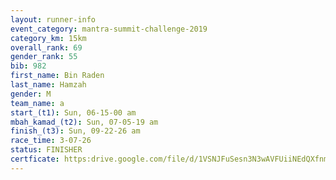 ```yaml
---
layout: runner-info 
event_category: mantra-summit-challenge-2019 
category_km: 15km 
overall_rank: 69
gender_rank: 55
bib: 982
first_name: Bin Raden
last_name: Hamzah
gender: M
team_name: a
start_(t1): Sun, 06-15-00 am
mbah_kamad_(t2): Sun, 07-05-19 am
finish_(t3): Sun, 09-22-26 am
race_time: 3-07-26
status: FINISHER
certficate: https:drive.google.com/file/d/1VSNJFuSesn3N3wAVFUiiNEdQXfnm-dlZ/view?usp=sharing
---
```


